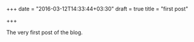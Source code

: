 +++
date = "2016-03-12T14:33:44+03:30"
draft = true
title = "first post"

+++

The very first post of the blog.